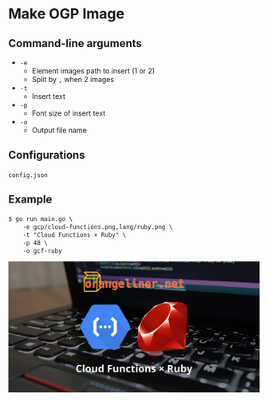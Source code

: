 # Make OGP Image

## Command-line arguments

- `-e`
  - Element images path to insert (1 or 2)
  - Split by `,` when 2 images
- `-t`
  - Insert text
- `-p`
  - Font size of insert text
- `-o`
  - Output file name


## Configurations

`config.json`


## Example

```
$ go run main.go \
    -e gcp/cloud-functions.png,lang/ruby.png \
    -t "Cloud Functions × Ruby" \
    -p 48 \
    -o gcf-ruby
```

![gcf-ruby.jpg](./doc/gcf-ruby.jpg)
